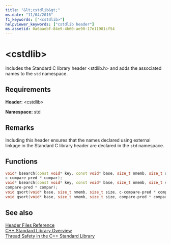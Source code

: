 ```yaml
---
title: "&lt;cstdlib&gt;"
ms.date: "11/04/2016"
f1_keywords: ["<cstdlib>"]
helpviewer_keywords: ["cstdlib header"]
ms.assetid: 0a6aaebf-84e9-4b60-ae90-17e11981cf54
---
```

# &lt;cstdlib&gt;

Includes the Standard C library header \<stdlib.h> and adds the associated names to the `std` namespace.

## Requirements

**Header**: \<cstdlib>

**Namespace:** std

## Remarks

Including this header ensures that the names declared using external linkage in the Standard C library header are declared in the `std` namespace.

## Functions

```cpp
void* bsearch(const void* key, const void* base, size_t nmemb, size_t size,
c-compare-pred * compar);
void* bsearch(const void* key, const void* base, size_t nmemb, size_t size,
compare-pred * compar);
void qsort(void* base, size_t nmemb, size_t size, c-compare-pred * compar);
void qsort(void* base, size_t nmemb, size_t size, compare-pred * compar);
```

## See also

[Header Files Reference](../standard-library/cpp-standard-library-header-files.md)<br/>
[C++ Standard Library Overview](../standard-library/cpp-standard-library-overview.md)<br/>
[Thread Safety in the C++ Standard Library](../standard-library/thread-safety-in-the-cpp-standard-library.md)<br/>
